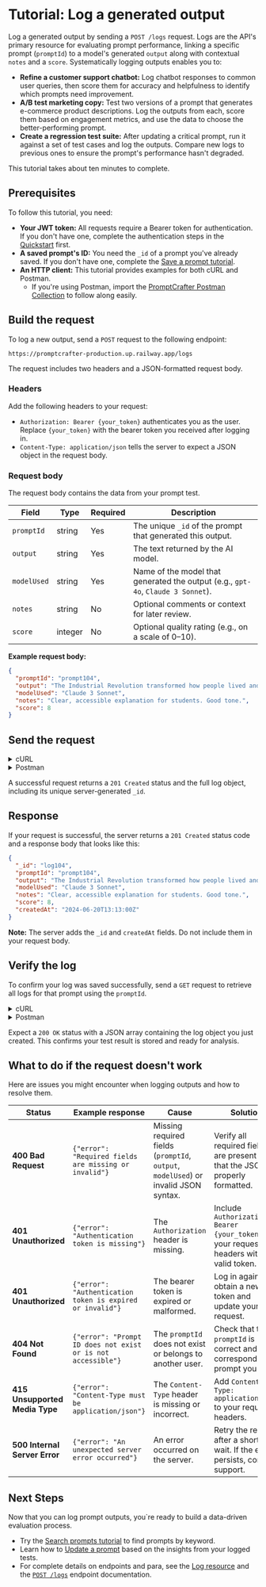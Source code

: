# Tutorial: Log a generated output

Log a generated output by sending a `POST /logs` request. Logs are the API's primary resource for evaluating prompt performance, linking a specific prompt (`promptId`) to a model's generated `output` along with contextual `notes` and a `score`. Systematically logging outputs enables you to:

- **Refine a customer support chatbot:** Log chatbot responses to common user queries, then score them for accuracy and helpfulness to identify which prompts need improvement.
- **A/B test marketing copy:** Test two versions of a prompt that generates e-commerce product descriptions. Log the outputs from each, score them based on engagement metrics, and use the data to choose the better-performing prompt.
- **Create a regression test suite:** After updating a critical prompt, run it against a set of test cases and log the outputs. Compare new logs to previous ones to ensure the prompt's performance hasn't degraded.

This tutorial takes about ten minutes to complete.

## Prerequisites

To follow this tutorial, you need:

*   **Your JWT token:** All requests require a Bearer token for authentication. If you don't have one, complete the authentication steps in the [Quickstart](../quickstart.md) first.
*   **A saved prompt's ID:** You need the `_id` of a prompt you've already saved. If you don't have one, complete the [Save a prompt tutorial](create-prompt.md).
*   **An HTTP client:** This tutorial provides examples for both cURL and Postman.
    *   If you're using Postman, import the [PromptCrafter Postman Collection](postman.md) to follow along easily.

## Build the request

To log a new output, send a `POST` request to the following endpoint:

```text
https://promptcrafter-production.up.railway.app/logs
```

The request includes two headers and a JSON-formatted request body.

### Headers

Add the following headers to your request:

- `Authorization: Bearer {your_token}` authenticates you as the user. Replace `{your_token}` with the bearer token you received after logging in.
- `Content-Type: application/json` tells the server to expect a JSON object in the request body.

### Request body

The request body contains the data from your prompt test.

| Field       | Type    | Required | Description                                                                    |
|-------------|---------|----------|--------------------------------------------------------------------------------|
| `promptId`  | string  | Yes      | The unique `_id` of the prompt that generated this output.                       |
| `output`    | string  | Yes      | The text returned by the AI model.                                             |
| `modelUsed` | string  | Yes      | Name of the model that generated the output (e.g., `gpt-4o`, `Claude 3 Sonnet`). |
| `notes`     | string  | No       | Optional comments or context for later review.                                 |
| `score`     | integer | No       | Optional quality rating (e.g., on a scale of 0–10).                           |

**Example request body:**

```json
{
  "promptId": "prompt104",
  "output": "The Industrial Revolution transformed how people lived and worked by introducing inventions like the steam engine and the spinning jenny. These technologies allowed factories to produce goods faster, making everyday items cheaper and more accessible for families throughout Europe and America.",
  "modelUsed": "Claude 3 Sonnet",
  "notes": "Clear, accessible explanation for students. Good tone.",
  "score": 8
}
```

## Send the request

<details>
<summary>cURL</summary>

To make the cURL commands cleaner, set shell variables for the base URL, your token, and the prompt ID. This avoids repeating them in every request.

```bash
BASE_URL="https://promptcrafter-production.up.railway.app"
TOKEN="your-jwt-goes-here" # Replace with your actual token
PROMPT_ID="prompt104" # Replace with the ID of your prompt
```

Now send the request:

```bash
curl -X POST $BASE_URL/logs \
  -H "Authorization: Bearer $TOKEN" \
  -H "Content-Type: application/json" \
  -d '{
    "promptId": "'"$PROMPT_ID"'",
    "output": "The Industrial Revolution transformed how people lived and worked by introducing inventions like the steam engine and the spinning jenny. These technologies allowed factories to produce goods faster, making everyday items cheaper and more accessible for families throughout Europe and America.",
    "modelUsed": "Claude 3 Sonnet",
    "notes": "Clear, accessible explanation for students. Good tone.",
    "score": 8
  }'
```

After a successful response, you can save the log's `_id` to a variable for future use:

```bash
LOG_ID="log104"  # Replace with the _id from your response
```

</details>

<details>
<summary>Postman</summary>

If you have imported the PromptCrafter Postman Collection, sending the request is simple. The collection is pre-configured to handle authentication for you.

1.  In the **Logs** folder, select the **Log a generated output** request.
2.  In the **Body** tab, modify the pre-filled JSON with your test data, ensuring you replace the example `promptId` with the ID of a prompt you own.
3.  Click **Send**. The collection automatically uses the `{{token}}` variable set during login, so you don't need to configure authorization headers manually.

</details>

A successful request returns a `201 Created` status and the full log object, including its unique server-generated `_id`.

## Response

If your request is successful, the server returns a `201 Created` status code and a response body that looks like this:

```json
{
  "_id": "log104",
  "promptId": "prompt104",
  "output": "The Industrial Revolution transformed how people lived and worked by introducing inventions like the steam engine and the spinning jenny. These technologies allowed factories to produce goods faster, making everyday items cheaper and more accessible for families throughout Europe and America.",
  "modelUsed": "Claude 3 Sonnet",
  "notes": "Clear, accessible explanation for students. Good tone.",
  "score": 8,
  "createdAt": "2024-06-20T13:13:00Z"
}
```

**Note:** The server adds the `_id` and `createdAt` fields. Do not include them in your request body.

## Verify the log

To confirm your log was saved successfully, send a `GET` request to retrieve all logs for that prompt using the `promptId`.

<details>
<summary>cURL</summary>

Use the variables you set earlier.

```bash
curl -X GET "$BASE_URL/logs?promptId=$PROMPT_ID" \
  -H "Authorization: Bearer $TOKEN"
```

</details>

<details>
<summary>Postman</summary>

Use the **Retrieve logs by prompt** request in the `Logs` folder. Ensure the `promptId` in the query parameters matches your prompt's `_id`, then click **Send**.

</details>

Expect a `200 OK` status with a JSON array containing the log object you just created. This confirms your test result is stored and ready for analysis.

## What to do if the request doesn't work

Here are issues you might encounter when logging outputs and how to resolve them.

| Status | Example response | Cause | Solution |
|--------|------------------|--------|----------|
| **400 Bad Request** | `{"error": "Required fields are missing or invalid"}` | Missing required fields (`promptId`, `output`, `modelUsed`) or invalid JSON syntax. | Verify all required fields are present and that the JSON is properly formatted. |
| **401 Unauthorized** | `{"error": "Authentication token is missing"}` | The `Authorization` header is missing. | Include `Authorization: Bearer {your_token}` in your request headers with a valid token. |
| **401 Unauthorized** | `{"error": "Authentication token is expired or invalid"}` | The bearer token is expired or malformed. | Log in again to obtain a new token and update your request. |
| **404 Not Found** | `{"error": "Prompt ID does not exist or is not accessible"}` | The `promptId` does not exist or belongs to another user. | Check that the `promptId` is correct and corresponds to a prompt you own. |
| **415 Unsupported Media Type** | `{"error": "Content-Type must be application/json"}` | The `Content-Type` header is missing or incorrect. | Add `Content-Type: application/json` to your request headers. |
| **500 Internal Server Error** | `{"error": "An unexpected server error occurred"}` | An error occurred on the server. | Retry the request after a short wait. If the error persists, contact support. |

## Next Steps

Now that you can log prompt outputs, you`re ready to build a data-driven evaluation process.

- Try the [Search prompts tutorial](tutorials/search-prompts.md) to find prompts by keyword.  
- Learn how to [Update a prompt](tutorials/update-prompt.md) based on the insights from your logged tests.  
- For complete details on endpoints and para, see the [Log resource](reference/resources/log.md) and the [`POST /logs`](reference/endpoints/post-logs.md) endpoint documentation.
